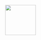 <div id="header" align="center">
  <img src="[https://media.giphy.com/media/M9gbBd9nbDrOTu1Mqx/giphy.gif](https://media4.giphy.com/media/nGMnDqebzDcfm/giphy.gif?cid=ecf05e47l251cn6zcwxpfdb9alaq1cmxmonptbxzllgh4hc4&rid=giphy.gif&ct=g)" width="100"/>
</div>
